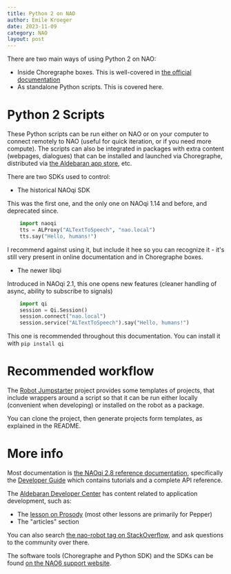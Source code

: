 ```yaml
---
title: Python 2 on NAO
author: Emile Kroeger
date: 2023-11-09
category: NAO
layout: post
---
```


There are two main ways of using Python 2 on NAO:

* Inside Choregraphe boxes. This is well-covered in [the official documentation](http://doc.aldebaran.com/2-8/index_dev_guide.html)
* As standalone Python scripts. This is covered here.

# Python 2 Scripts

These Python scripts can be run either on NAO or on your computer to connect remotely to NAO (useful for quick iteration, or if you need more compute). The scripts can also be integrated in packages with extra content (webpages, dialogues) that can be installed and launched via Choregraphe, distributed via [the Aldebaran app store](https://cloud.aldebaran.com), etc.

There are two SDKs used to control:

* The historical NAOqi SDK

This was the first one, and the only one on NAOqi 1.14 and before, and deprecated since.

```Python
    import naoqi
    tts = ALProxy("ALTextToSpeech", "nao.local")
    tts.say("Hello, humans!")
```

I recommend against using it, but include it hee so you can recognize it - it's still very present in online documentation and in Choregraphe boxes.

* The newer libqi

Introduced in NAOqi 2.1, this one opens new features (cleaner handling of async, ability to subscribe to signals)

```Python
    import qi
    session = Qi.Session()
    session.connect("nao.local")
    session.service("ALTextToSpeech").say("Hello, humans!")
```

This one is recommended throughout this documentation. You can install it with `pip install qi`


# Recommended workflow

The [Robot Jumpstarter](https://github.com/aldebaran/robot-jumpstarter/) project provides some templates of projects, that include wrappers around a script so that it can be run either locally (convenient when developing) or installed on the robot as a package.

You can clone the project, then generate projects form templates, as explained in the README.

# More info

Most documentation is [the NAOqi 2.8 reference documentation](http://doc.aldebaran.com/2-8/index.html), specifically the [Developer Guide](http://doc.aldebaran.com/2-8/index_dev_guide.html) which contains tutorials and a complete API reference.

The [Aldebaran Developer Center](https://www.aldebaran.com/developer-center/index.html) has content related to application development, such as:

- The [lesson on Prosody](https://www.aldebaran.com/developer-center/lesson/Mastering-Prosody/index.html) (most other lessons are primarily for Pepper)
- The "articles" section

You can also search [the nao-robot tag on StackOverflow](https://stackoverflow.com/questions/tagged/nao-robot), and ask questions to the community over there.

The software tools (Choregraphe and Python SDK) and the SDKs can be found [on the NAO6 support website](https://www.aldebaran.com/en/support/nao-6/downloads-softwares).
